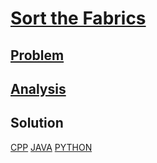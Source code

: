 # [Sort the Fabrics](https://codingcompetitions.withgoogle.com/kickstart/round/00000000008cb409/0000000000beefbb)

## [Problem](PROBLEM.rst)

## [Analysis](ANALYSIS.rst)

## Solution
[CPP](Solution1.cpp)
[JAVA](Solution.java)
[PYTHON](Solution.py)
